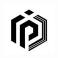 <p align="center">
  <img src="https://github.com/ammaarquadri/InternPedia/blob/main/logo.jpg" alt="Logo" />
</p>
